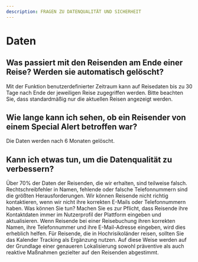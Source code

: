 ```yaml
---
description: FRAGEN ZU DATENQUALITÄT UND SICHERHEIT
---
```


# Daten

## Was passiert mit den Reisenden am Ende einer Reise? Werden sie automatisch gelöscht?

Mit der Funktion benutzerdefinierter Zeitraum kann auf Reisedaten bis zu 30 Tage nach Ende der jeweiligen Reise zugegriffen werden. Bitte beachten Sie, dass standardmäßig nur die aktuellen Reisen angezeigt werden.

## Wie lange kann ich sehen, ob ein Reisender von einem Special Alert betroffen war?

Die Daten werden nach 6 Monaten gelöscht.

## Kann ich etwas tun, um die Datenqualität zu verbessern?

Über 70% der Daten der Reisenden, die wir erhalten, sind teilweise falsch. Rechtschreibfehler in Namen, fehlende oder falsche Telefonnummern sind die größten Herausforderungen. Wir können Reisende nicht richtig kontaktieren, wenn wir nicht ihre korrekten E-Mails oder Telefonnummern haben. Was können Sie tun? Machen Sie es zur Pflicht, dass Reisende ihre Kontaktdaten immer im Nutzerprofil der Plattform eingeben und aktualisieren. Wenn Reisende bei einer Reisebuchung ihren korrekten Namen, ihre Telefonnummer und ihre E-Mail-Adresse eingeben, wird dies erheblich helfen. Für Reisende, die in Hochrisikoländer reisen, sollten Sie das Kalender Tracking als Ergänzung nutzen. Auf diese Weise werden auf der Grundlage einer genaueren Lokalisierung sowohl präventive als auch reaktive Maßnahmen gezielter auf den Reisenden abgestimmt.

